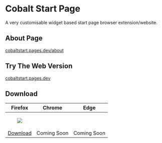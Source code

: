 # Cobalt Start Page
A very customisable widget based start page browser extension/website.

## About Page
[cobaltstart.pages.dev/about](https://cobaltstart.pages.dev/about)

## Try The Web Version
[cobaltstart.pages.dev](https://cobaltstart.pages.dev)

## Download
|Firefox|Chrome|Edge|
|---|---|---|
|<p align="center"><a href="https://addons.mozilla.org/en-GB/firefox/addon/cobalt-start/" ><img src="https://cobaltstart.pages.dev/assets/icons/firefox_64x64.png"></a></p>|||
|[Download](https://addons.mozilla.org/en-GB/firefox/addon/cobalt-start/)|Coming Soon|Coming Soon|
